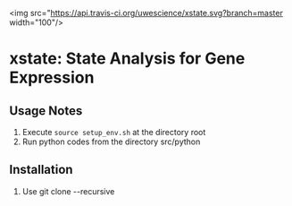 <img src="https://api.travis-ci.org/uwescience/xstate.svg?branch=master width="100"/>
   
# xstate: State Analysis for Gene Expression

## Usage Notes
1. Execute ``source setup_env.sh`` at the directory root
1. Run python codes from the directory src/python

## Installation
1. Use git clone --recursive <repository path>
